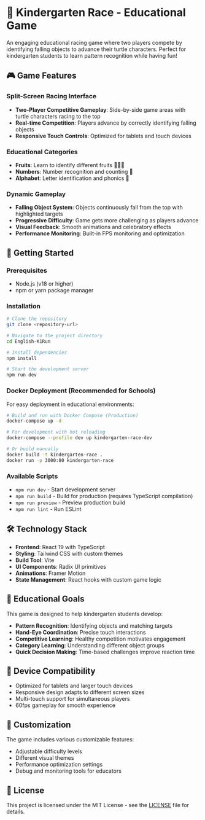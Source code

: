 # 🐢 Kindergarten Race - Educational Game

An engaging educational racing game where two players compete by identifying falling objects to advance their turtle characters. Perfect for kindergarten students to learn pattern recognition while having fun!

## 🎮 Game Features

### Split-Screen Racing Interface
- **Two-Player Competitive Gameplay**: Side-by-side game areas with turtle characters racing to the top
- **Real-time Competition**: Players advance by correctly identifying falling objects
- **Responsive Touch Controls**: Optimized for tablets and touch devices

### Educational Categories
- **Fruits**: Learn to identify different fruits 🍎🍌🍊
- **Numbers**: Number recognition and counting 🔢
- **Alphabet**: Letter identification and phonics 📝

### Dynamic Gameplay
- **Falling Object System**: Objects continuously fall from the top with highlighted targets
- **Progressive Difficulty**: Game gets more challenging as players advance
- **Visual Feedback**: Smooth animations and celebratory effects
- **Performance Monitoring**: Built-in FPS monitoring and optimization

## 🚀 Getting Started

### Prerequisites
- Node.js (v18 or higher)
- npm or yarn package manager

### Installation
```bash
# Clone the repository
git clone <repository-url>

# Navigate to the project directory
cd English-K1Run

# Install dependencies
npm install

# Start the development server
npm run dev
```

### Docker Deployment (Recommended for Schools)

For easy deployment in educational environments:

```bash
# Build and run with Docker Compose (Production)
docker-compose up -d

# For development with hot reloading
docker-compose --profile dev up kindergarten-race-dev

# Or build manually
docker build -t kindergarten-race .
docker run -p 3000:80 kindergarten-race
```

### Available Scripts
- `npm run dev` - Start development server
- `npm run build` - Build for production (requires TypeScript compilation)
- `npm run preview` - Preview production build
- `npm run lint` - Run ESLint

## 🛠️ Technology Stack

- **Frontend**: React 19 with TypeScript
- **Styling**: Tailwind CSS with custom themes
- **Build Tool**: Vite
- **UI Components**: Radix UI primitives
- **Animations**: Framer Motion
- **State Management**: React hooks with custom game logic

## 🎯 Educational Goals

This game is designed to help kindergarten students develop:
- **Pattern Recognition**: Identifying objects and matching targets
- **Hand-Eye Coordination**: Precise touch interactions
- **Competitive Learning**: Healthy competition motivates engagement
- **Category Learning**: Understanding different object groups
- **Quick Decision Making**: Time-based challenges improve reaction time

## 📱 Device Compatibility

- Optimized for tablets and larger touch devices
- Responsive design adapts to different screen sizes
- Multi-touch support for simultaneous players
- 60fps gameplay for smooth experience

## 🎨 Customization

The game includes various customizable features:
- Adjustable difficulty levels
- Different visual themes
- Performance optimization settings
- Debug and monitoring tools for educators

## 📄 License

This project is licensed under the MIT License - see the [LICENSE](LICENSE) file for details.

